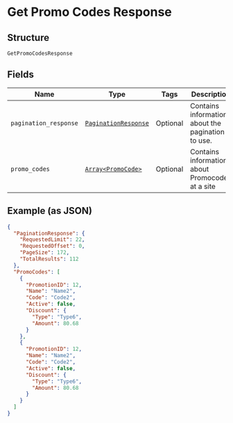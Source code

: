 
# Get Promo Codes Response

## Structure

`GetPromoCodesResponse`

## Fields

| Name | Type | Tags | Description |
|  --- | --- | --- | --- |
| `pagination_response` | [`PaginationResponse`](../../doc/models/pagination-response.md) | Optional | Contains information about the pagination to use. |
| `promo_codes` | [`Array<PromoCode>`](../../doc/models/promo-code.md) | Optional | Contains information about Promocodes at a site |

## Example (as JSON)

```json
{
  "PaginationResponse": {
    "RequestedLimit": 22,
    "RequestedOffset": 0,
    "PageSize": 172,
    "TotalResults": 112
  },
  "PromoCodes": [
    {
      "PromotionID": 12,
      "Name": "Name2",
      "Code": "Code2",
      "Active": false,
      "Discount": {
        "Type": "Type6",
        "Amount": 80.68
      }
    },
    {
      "PromotionID": 12,
      "Name": "Name2",
      "Code": "Code2",
      "Active": false,
      "Discount": {
        "Type": "Type6",
        "Amount": 80.68
      }
    }
  ]
}
```

